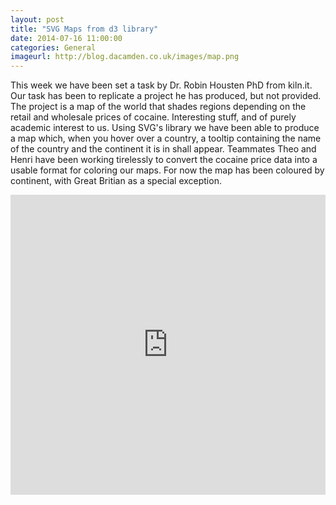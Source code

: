 ```yaml
---
layout: post
title: "SVG Maps from d3 library"
date: 2014-07-16 11:00:00
categories: General
imageurl: http://blog.dacamden.co.uk/images/map.png
---
```

This week we have been set a task by Dr. Robin Housten PhD from kiln.it. Our task has been to replicate a project he has produced, but not provided. The project is a map of the world that shades regions depending on the retail and wholesale prices of cocaine. Interesting stuff, and of purely academic interest to us. Using SVG's library we have been able to produce a map which, when you hover over a country, a tooltip containing the name of the country and the continent it is in shall appear. Teammates Theo and Henri have been working tirelessly to convert the cocaine price data into a usable format for coloring our maps. For now the map has been coloured by continent, with Great Britian as a special exception.

<iframe src="http://map.dacamden.co.uk" frameborder="0" width="100%" height="100%" style="max-height: 480px"></iframe>
